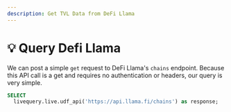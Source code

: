 ```yaml
---
description: Get TVL Data from DeFi Llama
---
```


# 💡 Query Defi Llama

We can post a simple `get` request to DeFi Llama's `chains` endpoint. Because this API call is a get and requires no authentication or headers, our query is very simple.&#x20;

```sql
SELECT
  livequery.live.udf_api('https://api.llama.fi/chains') as response;
```
